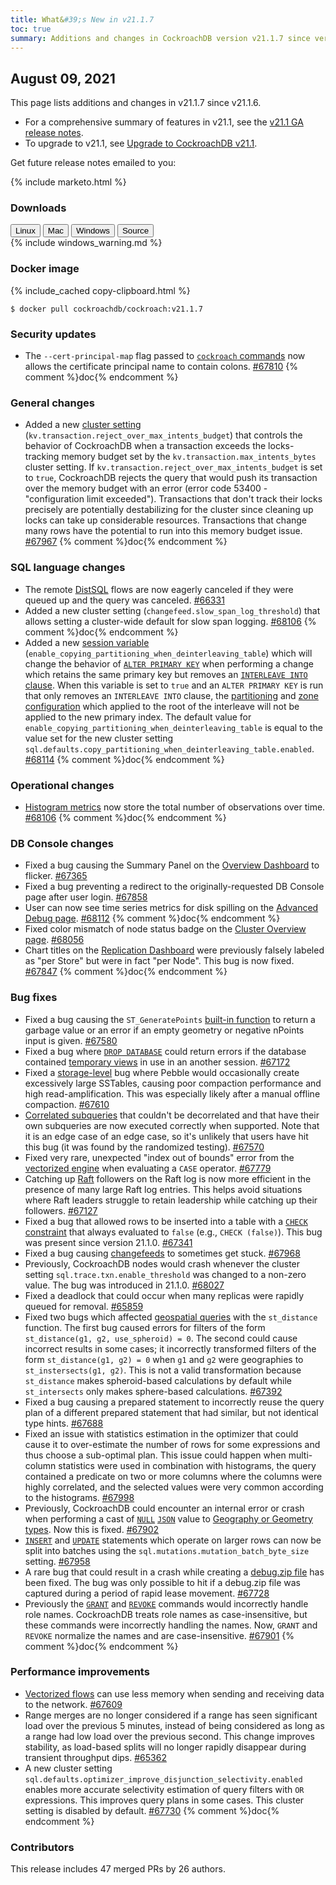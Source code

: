 ```yaml
---
title: What&#39;s New in v21.1.7
toc: true
summary: Additions and changes in CockroachDB version v21.1.7 since version v21.1.6
---
```


## August 09, 2021

This page lists additions and changes in v21.1.7 since v21.1.6.

- For a comprehensive summary of features in v21.1, see the [v21.1 GA release notes](v21.1.0.html).
- To upgrade to v21.1, see [Upgrade to CockroachDB v21.1](../v21.1/upgrade-cockroach-version.html).

Get future release notes emailed to you:

{% include marketo.html %}


### Downloads

<div id="os-tabs" class="filters clearfix">
    <a href="https://binaries.cockroachdb.com/cockroach-v21.1.7.linux-amd64.tgz"><button id="linux" class="filter-button" data-scope="linux" data-eventcategory="linux-binary-release-notes">Linux</button></a>
    <a href="https://binaries.cockroachdb.com/cockroach-v21.1.7.darwin-10.9-amd64.tgz"><button id="mac" class="filter-button" data-scope="mac" data-eventcategory="mac-binary-release-notes">Mac</button></a>
    <a href="https://binaries.cockroachdb.com/cockroach-v21.1.7.windows-6.2-amd64.zip"><button id="windows" class="filter-button" data-scope="windows" data-eventcategory="windows-binary-release-notes">Windows</button></a>
    <a href="https://binaries.cockroachdb.com/cockroach-v21.1.7.src.tgz"><button id="source" class="filter-button" data-scope="source" data-eventcategory="source-release-notes">Source</button></a>
</div>

<section class="filter-content" data-scope="windows">
{% include windows_warning.md %}
</section>

### Docker image

{% include_cached copy-clipboard.html %}
~~~shell
$ docker pull cockroachdb/cockroach:v21.1.7
~~~


### Security updates

- The `--cert-principal-map` flag passed to [`cockroach` commands](../v21.1/cockroach-commands.html) now allows the certificate principal name to contain colons. [#67810][#67810] {% comment %}doc{% endcomment %}

### General changes

- Added a new [cluster setting](../v21.1/cluster-settings.html) (`kv.transaction.reject_over_max_intents_budget`) that controls the behavior of CockroachDB when a transaction exceeds the locks-tracking memory budget set by the `kv.transaction.max_intents_bytes` cluster setting. If `kv.transaction.reject_over_max_intents_budget` is set to `true`, CockroachDB rejects the query that would push its transaction over the memory budget with an error (error code 53400 - "configuration limit exceeded"). Transactions that don't track their locks precisely are potentially destabilizing for the cluster since cleaning up locks can take up considerable resources. Transactions that change many rows have the potential to run into this memory budget issue. [#67967][#67967] {% comment %}doc{% endcomment %}

### SQL language changes

- The remote [DistSQL](../v21.1/architecture/sql-layer.html#distsql) flows are now eagerly canceled if they were queued up and the query was canceled. [#66331][#66331]
- Added a new cluster setting (`changefeed.slow_span_log_threshold`) that allows setting a cluster-wide default for slow span logging. [#68106][#68106] {% comment %}doc{% endcomment %}
- Added a new [session variable](../v21.1/set-vars.html) (`enable_copying_partitioning_when_deinterleaving_table`) which will change the behavior of [`ALTER PRIMARY KEY`](../v21.1/alter-primary-key.html) when performing a change which retains the same primary key but removes an [`INTERLEAVE INTO` clause](../v21.1/interleave-in-parent.html). When this variable is set to `true` and an `ALTER PRIMARY KEY` is run that only removes an `INTERLEAVE INTO` clause, the [partitioning](../v21.1/partitioning.html) and [zone configuration](../v21.1/configure-zone.html) which applied to the root of the interleave will not be applied to the new primary index. The default value for `enable_copying_partitioning_when_deinterleaving_table` is equal to the value set for the new cluster setting `sql.defaults.copy_partitioning_when_deinterleaving_table.enabled`. [#68114][#68114] {% comment %}doc{% endcomment %}

### Operational changes

- [Histogram metrics](../v21.1/cost-based-optimizer.html#controlling-histogram-collection) now store the total number of observations over time. [#68106][#68106] {% comment %}doc{% endcomment %}

### DB Console changes

- Fixed a bug causing the Summary Panel on the [Overview Dashboard](../v21.1/ui-overview-dashboard.html) to flicker. [#67365][#67365]
- Fixed a bug preventing a redirect to the originally-requested DB Console page after user login. [#67858][#67858]
- User can now see time series metrics for disk spilling on the [Advanced Debug page](../v21.1/ui-debug-pages.html). [#68112][#68112] {% comment %}doc{% endcomment %}
- Fixed color mismatch of node status badge on the [Cluster Overview page](../v21.1/ui-cluster-overview-page.html). [#68056][#68056]
- Chart titles on the [Replication Dashboard](../v21.1/ui-replication-dashboard.html) were previously falsely labeled as "per Store" but were in fact "per Node". This bug is now fixed. [#67847][#67847] {% comment %}doc{% endcomment %}

### Bug fixes

- Fixed a bug causing the `ST_GeneratePoints` [built-in function](../v21.1/functions-and-operators.html) to return a garbage value or an error if an empty geometry or negative nPoints input is given. [#67580][#67580]
- Fixed a bug where [`DROP DATABASE`](../v21.1/drop-database.html) could return errors if the database contained [temporary views](../v21.1/views.html#temporary-views) in use in an another session. [#67172][#67172]
- Fixed a [storage-level](../v21.1/architecture/storage-layer.html) bug where Pebble would occasionally create excessively large SSTables, causing poor compaction performance and high read-amplification. This was especially likely after a manual offline compaction. [#67610][#67610]
- [Correlated subqueries](../v21.1/subqueries.html#correlated-subqueries) that couldn't be decorrelated and that have their own subqueries are now executed correctly when supported. Note that it is an edge case of an edge case, so it's unlikely that users have hit this bug (it was found by the randomized testing). [#67570][#67570]
- Fixed very rare, unexpected "index out of bounds" error from the [vectorized engine](../v21.1/vectorized-execution.html) when evaluating a `CASE` operator. [#67779][#67779]
- Catching up [Raft](../v21.1/architecture/replication-layer.html#raft) followers on the Raft log is now more efficient in the presence of many large Raft log entries. This helps avoid situations where Raft leaders struggle to retain leadership while catching up their followers. [#67127][#67127]
- Fixed a bug that allowed rows to be inserted into a table with a [`CHECK` constraint](../v21.1/check.html) that always evaluated to `false` (e.g., `CHECK (false)`). This bug was present since version 21.1.0. [#67341][#67341]
- Fixed a bug causing [changefeeds](../v21.1/changefeed-for.html) to sometimes get stuck. [#67968][#67968]
- Previously, CockroachDB nodes would crash whenever the cluster setting `sql.trace.txn.enable_threshold` was changed to a non-zero value. The bug was introduced in 21.1.0. [#68027][#68027]
- Fixed a deadlock that could occur when many replicas were rapidly queued for removal. [#65859][#65859]
- Fixed two bugs which affected [geospatial queries](../v21.1/spatial-features.html) with the `st_distance` function. The first bug caused errors for filters of the form `st_distance(g1, g2, use_spheroid) = 0`. The second could cause incorrect results in some cases; it incorrectly transformed filters of the form `st_distance(g1, g2) = 0` when `g1` and `g2` were geographies to `st_instersects(g1, g2)`. This is not a valid transformation because `st_distance` makes spheroid-based calculations by default while `st_intersects` only makes sphere-based calculations. [#67392][#67392]
- Fixed a bug causing a prepared statement to incorrectly reuse the query plan of a different prepared statement that had similar, but not identical type hints. [#67688][#67688]
- Fixed an issue with statistics estimation in the optimizer that could cause it to over-estimate the number of rows for some expressions and thus choose a sub-optimal plan. This issue could happen when multi-column statistics were used in combination with histograms, the query contained a predicate on two or more columns where the columns were highly correlated, and the selected values were very common according to the histograms. [#67998][#67998]
- Previously, CockroachDB could encounter an internal error or crash when performing a cast of [`NULL`](../v21.1/null-handling.html) [`JSON`](../v21.1/jsonb.html) value to [Geography or Geometry types](../v21.1/spatial-data.html). Now this is fixed. [#67902][#67902]
- [`INSERT`](../v21.1/insert.html) and [`UPDATE`](../v21.1/update.html) statements which operate on larger rows can now be split into batches using the `sql.mutations.mutation_batch_byte_size` setting. [#67958][#67958]
- A rare bug that could result in a crash while creating a [debug.zip file](../v21.1/cockroach-debug-zip.html) has been fixed. The bug was only possible to hit if a debug.zip file was captured during a period of rapid lease movement. [#67728][#67728]
- Previously the [`GRANT`](../v21.1/grant.html) and [`REVOKE`](../v21.1/revoke.html) commands would incorrectly handle role names. CockroachDB treats role names as case-insensitive, but these commands were incorrectly handling the names. Now, `GRANT` and `REVOKE` normalize the names and are case-insensitive. [#67901][#67901] {% comment %}doc{% endcomment %}

### Performance improvements

- [Vectorized flows](../v21.1/vectorized-execution.html) can use less memory when sending and receiving data to the network. [#67609][#67609]
- Range merges are no longer considered if a range has seen significant load over the previous 5 minutes, instead of being considered as long as a range had low load over the previous second. This change improves stability, as load-based splits will no longer rapidly disappear during transient throughput dips. [#65362][#65362]
- A new cluster setting `sql.defaults.optimizer_improve_disjunction_selectivity.enabled` enables more accurate selectivity estimation of query filters with `OR` expressions. This improves query plans in some cases. This cluster setting is disabled by default. [#67730][#67730] {% comment %}doc{% endcomment %}

### Contributors

This release includes 47 merged PRs by 26 authors.

[#65362]: https://github.com/cockroachdb/cockroach/pull/65362
[#65859]: https://github.com/cockroachdb/cockroach/pull/65859
[#66331]: https://github.com/cockroachdb/cockroach/pull/66331
[#67127]: https://github.com/cockroachdb/cockroach/pull/67127
[#67172]: https://github.com/cockroachdb/cockroach/pull/67172
[#67341]: https://github.com/cockroachdb/cockroach/pull/67341
[#67365]: https://github.com/cockroachdb/cockroach/pull/67365
[#67392]: https://github.com/cockroachdb/cockroach/pull/67392
[#67570]: https://github.com/cockroachdb/cockroach/pull/67570
[#67580]: https://github.com/cockroachdb/cockroach/pull/67580
[#67609]: https://github.com/cockroachdb/cockroach/pull/67609
[#67610]: https://github.com/cockroachdb/cockroach/pull/67610
[#67688]: https://github.com/cockroachdb/cockroach/pull/67688
[#67728]: https://github.com/cockroachdb/cockroach/pull/67728
[#67730]: https://github.com/cockroachdb/cockroach/pull/67730
[#67779]: https://github.com/cockroachdb/cockroach/pull/67779
[#67810]: https://github.com/cockroachdb/cockroach/pull/67810
[#67847]: https://github.com/cockroachdb/cockroach/pull/67847
[#67858]: https://github.com/cockroachdb/cockroach/pull/67858
[#67901]: https://github.com/cockroachdb/cockroach/pull/67901
[#67902]: https://github.com/cockroachdb/cockroach/pull/67902
[#67958]: https://github.com/cockroachdb/cockroach/pull/67958
[#67967]: https://github.com/cockroachdb/cockroach/pull/67967
[#67968]: https://github.com/cockroachdb/cockroach/pull/67968
[#67998]: https://github.com/cockroachdb/cockroach/pull/67998
[#68027]: https://github.com/cockroachdb/cockroach/pull/68027
[#68056]: https://github.com/cockroachdb/cockroach/pull/68056
[#68106]: https://github.com/cockroachdb/cockroach/pull/68106
[#68112]: https://github.com/cockroachdb/cockroach/pull/68112
[#68114]: https://github.com/cockroachdb/cockroach/pull/68114

